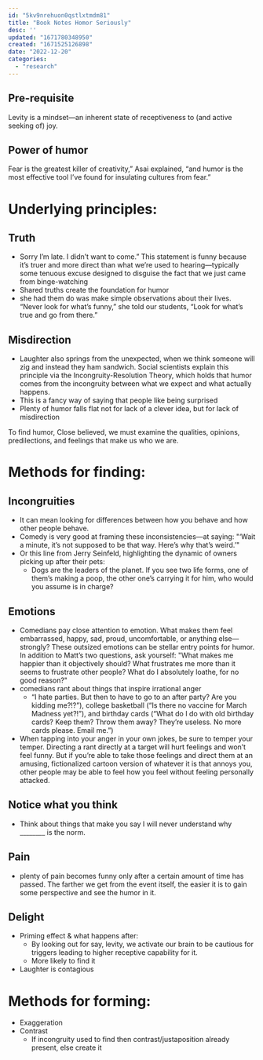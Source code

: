 ```yaml
---
id: "5kv9nrehuon0qstlxtmdm81"
title: "Book Notes Homor Seriously"
desc: ''
updated: "1671780348950"
created: "1671525126898"
date: "2022-12-20"
categories: 
  - "research"
---
```

## Pre-requisite
Levity is a mindset—an inherent state of receptiveness to (and active seeking of) joy.

## Power of humor
Fear is the greatest killer of creativity,” Asai explained, “and humor is the most effective tool I’ve found for insulating cultures from fear.”

# Underlying principles:
## Truth
- Sorry I’m late. I didn’t want to come.” This statement is funny because it’s truer and more direct than what we’re used to hearing—typically some tenuous excuse designed to disguise the fact that we just came from binge-watching
- Shared truths create the foundation for humor
- she had them do was make simple observations about their lives. “Never look for what’s funny,” she told our students, “Look for what’s true and go from there.”

## Misdirection
- Laughter also springs from the unexpected, when we think someone will zig and instead they ham sandwich. Social scientists explain this principle via the Incongruity-Resolution Theory, which holds that humor comes from the incongruity between what we expect and what actually happens.
- This is a fancy way of saying that people like being surprised
- Plenty of humor falls flat not for lack of a clever idea, but for lack of misdirection


To find humor, Close believed, we must examine the qualities, opinions, predilections, and feelings that make us who we are.



# Methods for finding:
## Incongruities
- It can mean looking for differences between how you behave and how other people behave.
- Comedy is very good at framing these inconsistencies—at saying: "‘Wait a minute, it’s not supposed to be that way. Here’s why that’s weird.’"
- Or this line from Jerry Seinfeld, highlighting the dynamic of owners picking up after their pets:
    - Dogs are the leaders of the planet. If you see two life forms, one of them’s making a poop, the other one’s carrying it for him, who would you assume is in charge?


## Emotions
- Comedians pay close attention to emotion. What makes them feel embarrassed, happy, sad, proud, uncomfortable, or anything else—strongly? These outsized emotions can be stellar entry points for humor.
In addition to Matt’s two questions, ask yourself: "What makes me happier than it objectively should? What frustrates me more than it seems to frustrate other people? What do I absolutely loathe, for no good reason?"
-  comedians rant about things that inspire irrational anger
    - “I hate parties. But then to have to go to an after party? Are you kidding me?!?”), college basketball (“Is there no vaccine for March Madness yet?!”), and birthday cards (“What do I do with old birthday cards? Keep them? Throw them away? They’re useless. No more cards please. Email me.”)
- When tapping into your anger in your own jokes, be sure to temper your temper. Directing a rant directly at a target will hurt feelings and won’t feel funny. But if you’re able to take those feelings and direct them at an amusing, fictionalized cartoon version of whatever it is that annoys you, other people may be able to feel how you feel without feeling personally attacked.


## Notice what you think
- Think about things that make you say I will never understand why ________ is the norm.


## Pain
-  plenty of pain becomes funny only after a certain amount of time has passed. The farther we get from the event itself, the easier it is to gain some perspective and see the humor in it.


## Delight
- Priming effect & what happens after:
    - By looking out for say, levity, we activate our brain to be cautious for triggers leading to higher receptive capability for it.
    - More likely to find it
- Laughter is contagious




# Methods for forming:
- Exaggeration
- Contrast
    - If incongruity used to find then contrast/justaposition already present, else create it